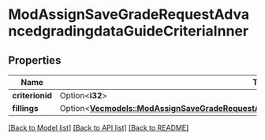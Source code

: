 # ModAssignSaveGradeRequestAdvancedgradingdataGuideCriteriaInner

## Properties

Name | Type | Description | Notes
------------ | ------------- | ------------- | -------------
**criterionid** | Option<**i32**> | criterion id | [optional]
**fillings** | Option<[**Vec<models::ModAssignSaveGradeRequestAdvancedgradingdataGuideCriteriaInnerFillingsInner>**](mod_assign_save_grade_request_advancedgradingdata_guide_criteria_inner_fillings_inner.md)> |  | [optional]

[[Back to Model list]](../README.md#documentation-for-models) [[Back to API list]](../README.md#documentation-for-api-endpoints) [[Back to README]](../README.md)


